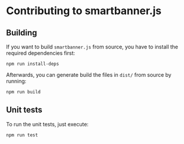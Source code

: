 # Contributing to smartbanner.js

## Building

If you want to build `smartbanner.js` from source, you have to install the required dependencies first:
```
npm run install-deps
```

Afterwards, you can generate build the files in `dist/` from source by running:
```
npm run build
```

## Unit tests

To run the unit tests, just execute:
```
npm run test
```
